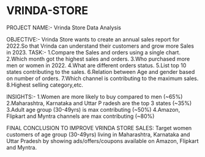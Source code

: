 # VRINDA-STORE
PROJECT NAME:- Vrinda Store Data Analysis

OBJECTIVE:- Vrinda Store wants to create an annual sales report for 2022.So that Vrinda can understand their customers and grow more Sales in 2023.
TASK:-
1.Compare the Sales and orders using a single chart.
2.Which month got the highest sales and orders.
3.Who purchased more men or women in 2022.
4.What are different orders status.
5.List top 10 states contributing to the sales.
6.Relation between Age and gender based on number of orders.
7.Which channel is contributing to the maximum sales.
8.Highest selling category,etc.

INSIGHTS:-
1.Women are more likely to buy compared to men (~65%)
2.Maharashtra, Karnataka and Uttar P radesh are the top 3 states (~35%)
3.Adult age group (30-49yrs) is max contributing (~50%)
4.Amazon, Flipkart and Myntra channels are max contributing (~80%)

FINAL CONCLUSION TO IMPROVE VRINDA STORE SALES:
Target women customers of age group (30-49yrs) living in Maharashtra, Karnataka and Uttar Pradesh by showing ads/offers/coupons available on Amazon, Flipkart and Myntra.
